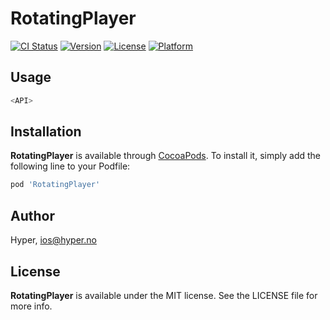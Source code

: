 # RotatingPlayer

[![CI Status](http://img.shields.io/travis/hyperoslo/RotatingPlayer.svg?style=flat)](https://travis-ci.org/hyperoslo/RotatingPlayer)
[![Version](https://img.shields.io/cocoapods/v/RotatingPlayer.svg?style=flat)](http://cocoadocs.org/docsets/RotatingPlayer)
[![License](https://img.shields.io/cocoapods/l/RotatingPlayer.svg?style=flat)](http://cocoadocs.org/docsets/RotatingPlayer)
[![Platform](https://img.shields.io/cocoapods/p/RotatingPlayer.svg?style=flat)](http://cocoadocs.org/docsets/RotatingPlayer)

## Usage

```swift
<API>
```

## Installation

**RotatingPlayer** is available through [CocoaPods](http://cocoapods.org). To install
it, simply add the following line to your Podfile:

```ruby
pod 'RotatingPlayer'
```

## Author

Hyper, ios@hyper.no

## License

**RotatingPlayer** is available under the MIT license. See the LICENSE file for more info.
